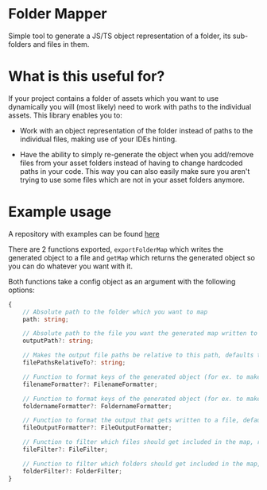 # Folder Mapper

Simple tool to generate a JS/TS object representation of a folder, its sub-folders and files in them.

# What is this useful for?

If your project contains a folder of assets which you want to use dynamically you will (most likely) need to work with paths to the individual assets. This library enables you to:

- Work with an object representation of the folder instead of paths to the individual files, making use of your IDEs hinting.

- Have the ability to simply re-generate the object when you add/remove files from your asset folders instead of having to change hardcoded paths in your code. This way you can also easily make sure you aren't trying to use some files which are not in your asset folders anymore.

# Example usage

A repository with examples can be found [here](https://github.com/pert5432/folder-mapper-ts-examples)

There are 2 functions exported, `exportFolderMap` which writes the generated object to a file and `getMap` which returns the generated object so you can do whatever you want with it.

Both functions take a config object as an argument with the following options:

```typescript
{
    // Absolute path to the folder which you want to map
    path: string;

    // Absolute path to the file you want the generated map written to (required for exportFolderMap function)
    outputPath?: string;

    // Makes the output file paths be relative to this path, defaults to process.cwd
    filePathsRelativeTo?: string;

    // Function to format keys of the generated object (for ex. to make them all UPPERCASE)
    filenameFormatter?: FilenameFormatter;

    // Function to format keys of the generated object (for ex. to make them all kebab-case)
    foldernameFormatter?: FoldernameFormatter;

    // Function to format the output that gets written to a file, default implementation can be found in src/default-formatters.ts
    fileOutputFormatter?: FileOutputFormatter;

    // Function to filter which files should get included in the map, return true to include a file
    fileFilter?: FileFilter;

    // Function to filter which folders should get included in the map, return true to include a folder
    folderFilter?: FolderFilter;
}
```
